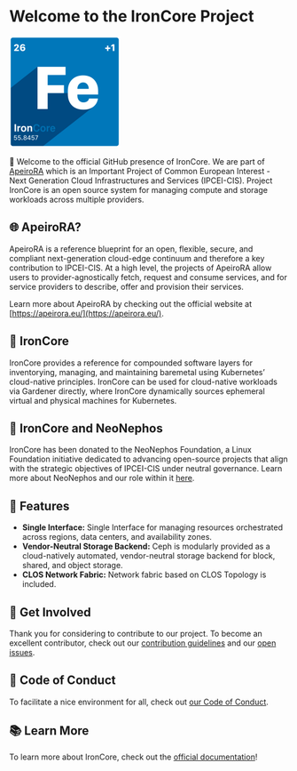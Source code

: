 # Welcome to the IronCore Project

<img src="https://github.com/ironcore-dev/ironcore/blob/main/docs/assets/logo_borderless.svg" alt="IronCore Logo" width="200" />

:wave: Welcome to the official GitHub presence of IronCore. We are part of [ApeiroRA](https://apeirora.eu/content/projects/) which is an Important Project of Common European Interest - Next Generation Cloud Infrastructures and Services (IPCEI-CIS). Project IronCore is an open source system for managing compute and storage workloads across multiple providers.

## :globe_with_meridians: ApeiroRA?

ApeiroRA is a reference blueprint for an open, flexible, secure, and compliant next-generation cloud-edge continuum and therefore a key contribution to IPCEI-CIS. At a high level, the projects of ApeiroRA allow users to provider-agnostically fetch, request and consume services, and for service providers to describe, offer and provision their services.

Learn more about ApeiroRA by checking out the official website at [https://apeirora.eu/](https://apeirora.eu/).

## :handshake: IronCore

IronCore provides a reference for compounded software layers for inventorying, managing, and maintaining baremetal using Kubernetes’ cloud-native principles. IronCore can be used for cloud-native workloads via Gardener directly, where IronCore dynamically sources ephemeral virtual and physical machines for Kubernetes.

## :pushpin: IronCore and NeoNephos

IronCore has been donated to the NeoNephos Foundation, a Linux Foundation initiative dedicated to advancing open-source projects that align with the strategic objectives of IPCEI-CIS under neutral governance. Learn more about NeoNephos and our role within it [here](https://neonephos.org).

## :penguin: Features

- **Single Interface:** Single Interface for managing resources orchestrated across regions, data centers, and availability zones.
- **Vendor-Neutral Storage Backend:** Ceph is modularly provided as a cloud-natively automated, vendor-neutral storage backend for block, shared, and object storage.
- **CLOS Network Fabric:** Network fabric based on CLOS Topology is included.

## :busts_in_silhouette: Get Involved

Thank you for considering to contribute to our project.
To become an excellent contributor, check out our [contribution guidelines](https://github.com/ironcore-dev/ironcore/blob/main/docs/development/contribution.md) and our [open issues](https://github.com/issues?q=is%3Aopen+is%3Aissue+org%3Aironcore-dev+archived%3Afalse+).

## :blue_heart: Code of Conduct

To facilitate a nice environment for all, check out [our Code of Conduct](https://github.com/ironcore-dev/.github/blob/main/CODE_OF_CONDUCT.md).

## :books: Learn More

To learn more about IronCore, check out the [official documentation](https://ironcore-dev.github.io)!

